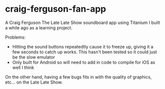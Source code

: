 craig-ferguson-fan-app
======================

A Craig Ferguson The Late Late Show soundboard app using Titanium I built a while ago as a learning project.

Problems:
  - Hitting the sound buttons repeatedtly cause it to freeze up, giving it a few seconds to catch up works. This hasn't been tested so it could just be the slow emulator
  - Only built for Android so will need to add in code to compile for iOS as well I think

On the other hand, having a few bugs fits in with the quality of graphics, etc... on the Late Late Show.